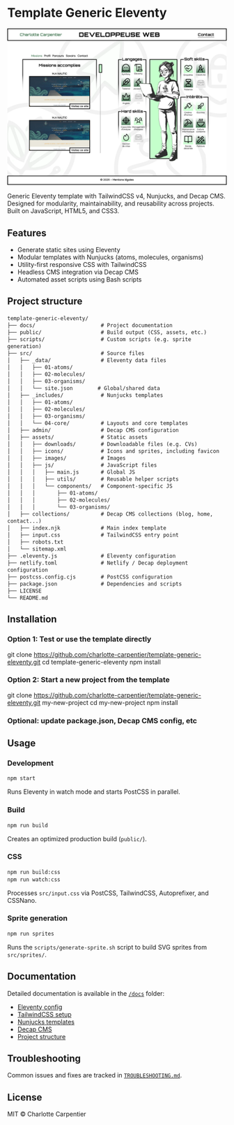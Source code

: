 # Template Generic Eleventy

![Preview](./preview.png)

Generic Eleventy template with TailwindCSS v4, Nunjucks, and Decap CMS.  
Designed for modularity, maintainability, and reusability across projects.  
Built on JavaScript, HTML5, and CSS3.

## Features

- Generate static sites using Eleventy
- Modular templates with Nunjucks (atoms, molecules, organisms)
- Utility-first responsive CSS with TailwindCSS
- Headless CMS integration via Decap CMS
- Automated asset scripts using Bash scripts

## Project structure

```text
template-generic-eleventy/
├── docs/                     # Project documentation
├── public/                   # Build output (CSS, assets, etc.)
├── scripts/                  # Custom scripts (e.g. sprite generation)
├── src/                      # Source files
│   ├── _data/                # Eleventy data files
│   │   ├── 01-atoms/
│   │   ├── 02-molecules/
│   │   ├── 03-organisms/
│   │   └── site.json        # Global/shared data
│   ├── _includes/            # Nunjucks templates
│   │   ├── 01-atoms/
│   │   ├── 02-molecules/
│   │   ├── 03-organisms/
│   │   └── 04-core/          # Layouts and core templates
│   ├── admin/                # Decap CMS configuration
│   ├── assets/               # Static assets
│   │   ├── downloads/        # Downloadable files (e.g. CVs)
│   │   ├── icons/            # Icons and sprites, including favicon
│   │   ├── images/           # Images
│   │   ├── js/               # JavaScript files
│   │   │   ├── main.js       # Global JS
│   │   │   ├── utils/        # Reusable helper scripts
│   │   │   └── components/   # Component-specific JS
│   │   │       ├── 01-atoms/
│   │   │       ├── 02-molecules/
│   │   │       └── 03-organisms/
│   ├── collections/          # Decap CMS collections (blog, home, contact...)
│   ├── index.njk             # Main index template
│   ├── input.css             # TailwindCSS entry point
│   ├── robots.txt
│   └── sitemap.xml
├── .eleventy.js              # Eleventy configuration
├── netlify.toml              # Netlify / Decap deployment configuration
├── postcss.config.cjs        # PostCSS configuration
├── package.json              # Dependencies and scripts
├── LICENSE
└── README.md
```

## Installation

### Option 1: Test or use the template directly

git clone <https://github.com/charlotte-carpentier/template-generic-eleventy.git>
cd template-generic-eleventy
npm install

### Option 2: Start a new project from the template

git clone <https://github.com/charlotte-carpentier/template-generic-eleventy.git> my-new-project
cd my-new-project
npm install

### Optional: update package.json, Decap CMS config, etc

## Usage

### Development

```bash
npm start
```

Runs Eleventy in watch mode and starts PostCSS in parallel.

### Build

```bash
npm run build
```

Creates an optimized production build (`public/`).

### CSS

```bash
npm run build:css
npm run watch:css
```

Processes `src/input.css` via PostCSS, TailwindCSS, Autoprefixer, and CSSNano.

### Sprite generation

```bash
npm run sprites
```

Runs the `scripts/generate-sprite.sh` script to build SVG sprites from `src/sprites/`.

## Documentation

Detailed documentation is available in the [`/docs`](./docs) folder:

- [Eleventy config](./docs/eleventy.md)  
- [TailwindCSS setup](./docs/tailwind.md)  
- [Nunjucks templates](./docs/nunjucks.md)  
- [Decap CMS](./docs/decap-cms.md)  
- [Project structure](./docs/structure.md)  

## Troubleshooting

Common issues and fixes are tracked in [`TROUBLESHOOTING.md`](./TROUBLESHOOTING.md).

## License

MIT © Charlotte Carpentier
